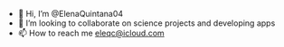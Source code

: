 - 👋 Hi, I’m @ElenaQuintana04
- 👀 I’m looking to collaborate on science projects and developing apps
- 📫 How to reach me eleqc@icloud.com

<!---


